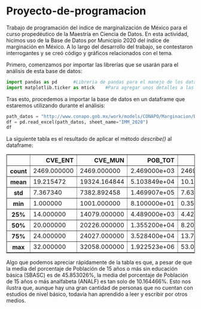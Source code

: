 # Proyecto-de-programacion
Trabajo de programación del índice de marginalización de México para el curso propedéutico de la Maestría en Ciencia de Datos. En esta actividad, hicimos uso de la Base de Datos por Municipio 2020 del índice de marginación en México. A lo largo del desarrollo del trabajo, se contestaron interrogantes y se creó código y gráficos relacionados con el tema.

Primero, comenzamos por importar las librerías que se usarán para el análisis de esta base de datos:

```python
import pandas as pd      #Libreria de pandas para el manejo de los dataframes
import matplotlib.ticker as mtick    #Para agregar unos detalles a las graficas
```

Tras esto, procedemos a importar la base de datos en un dataframe que estaremos utilizando durante el análisis:

```python
path_datos = "http://www.conapo.gob.mx/work/models/CONAPO/Marginacion/Datos_Abiertos/Municipio/IMM_2020.xls"
df = pd.read_excel(path_datos, sheet_name="IMM_2020")   
df
```
La siguiente tabla es el resultado de aplicar el método *describe()* al dataframe:

<table border="1" class="dataframe">
  <thead>
    <tr style="text-align: right;">
      <th></th>
      <th>CVE_ENT</th>
      <th>CVE_MUN</th>
      <th>POB_TOT</th>
      <th>ANALF</th>
      <th>SBASC</th>
      <th>OVSDE</th>
      <th>OVSEE</th>
      <th>OVSAE</th>
      <th>OVPT</th>
      <th>VHAC</th>
      <th>PL.5000</th>
      <th>PO2SM</th>
      <th>IM_2020</th>
      <th>IMN_2020</th>
    </tr>
  </thead>
  <tbody>
    <tr>
      <th>count</th>
      <td>2469.000000</td>
      <td>2469.000000</td>
      <td>2.469000e+03</td>
      <td>2469.000000</td>
      <td>2469.000000</td>
      <td>2469.000000</td>
      <td>2469.000000</td>
      <td>2469.000000</td>
      <td>2469.000000</td>
      <td>2469.000000</td>
      <td>2469.000000</td>
      <td>2469.000000</td>
      <td>2469.000000</td>
      <td>2469.000000</td>
    </tr>
    <tr>
      <th>mean</th>
      <td>19.215472</td>
      <td>19324.164844</td>
      <td>5.103849e+04</td>
      <td>10.164466</td>
      <td>45.853026</td>
      <td>3.159963</td>
      <td>1.500793</td>
      <td>6.118145</td>
      <td>7.987232</td>
      <td>26.566286</td>
      <td>69.900469</td>
      <td>82.143854</td>
      <td>53.955581</td>
      <td>0.844869</td>
    </tr>
    <tr>
      <th>std</th>
      <td>7.367340</td>
      <td>7382.892458</td>
      <td>1.469907e+05</td>
      <td>7.633633</td>
      <td>13.981594</td>
      <td>5.289299</td>
      <td>2.769167</td>
      <td>9.245995</td>
      <td>8.973591</td>
      <td>10.586540</td>
      <td>35.267726</td>
      <td>11.830444</td>
      <td>3.904590</td>
      <td>0.061140</td>
    </tr>
    <tr>
      <th>min</th>
      <td>1.000000</td>
      <td>1001.000000</td>
      <td>8.100000e+01</td>
      <td>0.353446</td>
      <td>5.535137</td>
      <td>0.000000</td>
      <td>0.000000</td>
      <td>0.000000</td>
      <td>0.000000</td>
      <td>3.950392</td>
      <td>0.000000</td>
      <td>28.453113</td>
      <td>21.406635</td>
      <td>0.335198</td>
    </tr>
    <tr>
      <th>25%</th>
      <td>14.000000</td>
      <td>14079.000000</td>
      <td>4.489000e+03</td>
      <td>4.427755</td>
      <td>35.737568</td>
      <td>0.651869</td>
      <td>0.366077</td>
      <td>0.878499</td>
      <td>1.654653</td>
      <td>18.725100</td>
      <td>40.129696</td>
      <td>74.615600</td>
      <td>51.844432</td>
      <td>0.811812</td>
    </tr>
    <tr>
      <th>50%</th>
      <td>20.000000</td>
      <td>20226.000000</td>
      <td>1.355200e+04</td>
      <td>8.202762</td>
      <td>46.339439</td>
      <td>1.428250</td>
      <td>0.828157</td>
      <td>2.452316</td>
      <td>4.714141</td>
      <td>25.000000</td>
      <td>100.000000</td>
      <td>84.643266</td>
      <td>54.423506</td>
      <td>0.852196</td>
    </tr>
    <tr>
      <th>75%</th>
      <td>24.000000</td>
      <td>24027.000000</td>
      <td>3.528400e+04</td>
      <td>13.787294</td>
      <td>55.856378</td>
      <td>3.342618</td>
      <td>1.678328</td>
      <td>7.285869</td>
      <td>11.029646</td>
      <td>32.820816</td>
      <td>100.000000</td>
      <td>91.620112</td>
      <td>56.696126</td>
      <td>0.887782</td>
    </tr>
    <tr>
      <th>max</th>
      <td>32.000000</td>
      <td>32058.000000</td>
      <td>1.922523e+06</td>
      <td>53.071253</td>
      <td>88.328076</td>
      <td>64.450424</td>
      <td>53.065463</td>
      <td>81.788441</td>
      <td>68.149764</td>
      <td>69.564018</td>
      <td>100.000000</td>
      <td>100.000000</td>
      <td>62.397145</td>
      <td>0.977052</td>
    </tr>
  </tbody>
</table>

Algo que podemos apreciar rápidamente de la tabla es que, a pesar de que la media del porcentaje de Población de 15 años o más sin educación básica (SBASC) es de 45.853026%, la media del porcentaje de Población de 15 años o más analfabeta (ANALF) es tan solo de 10.164466%. Esto nos ilustra que, aunque hay una gran cantidad de personas que no cuentan con estudios de nivel básico, todavía han aprendido a leer y escribir por otros medios.

